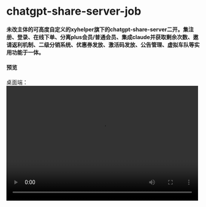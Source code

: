 # chatgpt-share-server-job
#### 未改主体的可高度自定义的xyhelper旗下的chatgpt-share-server二开。集注册、登录、在线下单、分离plus会员/普通会员、集成claude并获取剩余次数、邀请返利机制、二级分销系统、优惠券发放、激活码发放、公告管理、虚拟车队等实用功能于一体。


#### 预览
桌面端：
<video src="https://raw.githubusercontent.com/1198722360/picture/main/1727662910578.mp4" controls="controls" width="500" height="300"></video>
